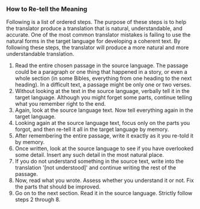 
### How to Re-tell the Meaning

Following is a list of ordered steps. The purpose of these steps is to help the translator produce a translation that is natural, understandable, and accurate. One of the most common translator mistakes is failing to use the natural forms in the target language for developing a coherent text. By following these steps, the translator will produce a more natural and more understandable translation.

  1. Read the entire chosen passage in the source language. The passage could be a paragraph or one thing that happened in a story, or even a whole section (in some Bibles, everything from one heading to the next heading). In a difficult text, a passage might be only one or two verses. 
  1. Without looking at the text in the source language, verbally tell it in the target language. Although you might forget some parts, continue telling what you remember right to the end.
  1. Again, look at the source language text. Now tell everything again in the target language. 
  1. Looking again at the source language text, focus only on the parts you forgot, and then re-tell it all in the target language by memory.
  1. After remembering the entire passage, write it exactly as it you re-told it by memory.
  1. Once written, look at the source language to see if you have overlooked some detail. Insert any such detail in the most natural place.
  1. If you do not understand something in the source text, write into the translation '[not understood]' and continue writing the rest of the passage.
  1. Now, read what you wrote. Assess whether you understand it or not. Fix the parts that should be improved.
  1. Go on to the next section. Read it in the source language. Strictly follow steps 2 through 8.